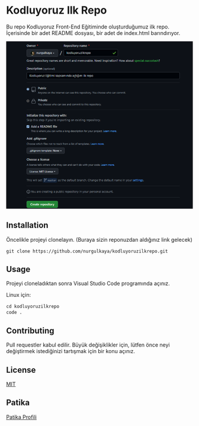 # Kodluyoruz Ilk Repo

Bu repo Kodluyoruz Front-End Eğitiminde oluşturduğumuz ilk repo. İçerisinde bir adet README dosyası, bir adet de index.html barındırıyor.

![resim](github/git.png)

## Installation

Öncelikle projeyi clonelayın. (Buraya sizin reponuzdan aldığınız link gelecek)

``` 
git clone https://github.com/nurgulkaya/kodluyoruzilkrepo.git
```


## Usage

Projeyi cloneladıktan sonra Visual Studio Code programında açınız.

Linux için:

```
cd kodluyoruzilkrepo
code .
```


## Contributing

Pull requestler kabul edilir. Büyük değişiklikler için, lütfen önce neyi değiştirmek istediğinizi tartışmak için bir konu açınız.


## License

[MIT](https://choosealicense.com/licenses/mit/)


## Patika
[Patika Profili](https://app.patika.dev/nurkaya)
